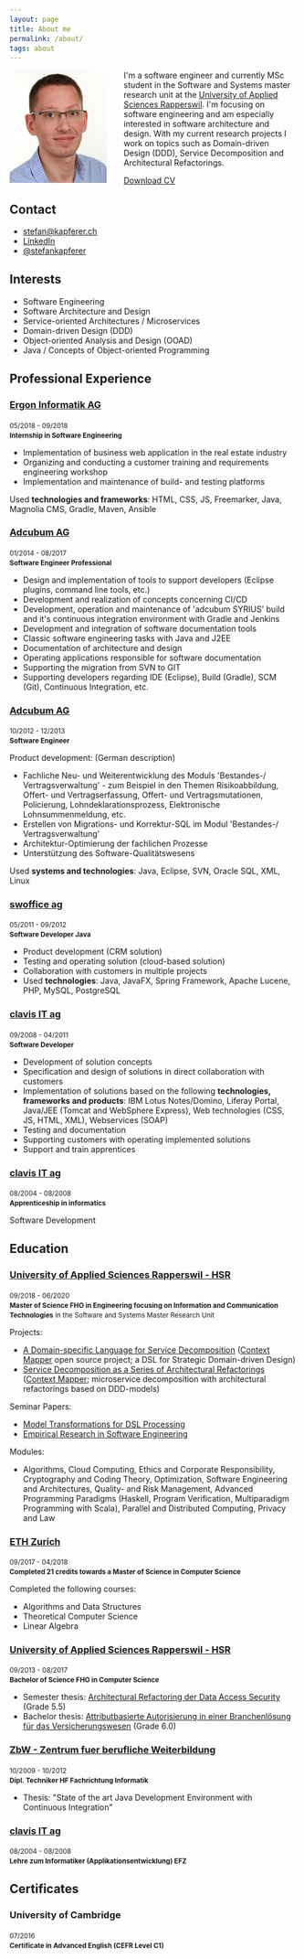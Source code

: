 ```yaml
---
layout: page
title: About me
permalink: /about/
tags: about
---
```


<p><img src="/media/ska.jpg" alt="Stefan Kapferer" style="float: left; margin: 0px 30px 10px 0px;" />
I'm a software engineer and currently MSc student in the Software and Systems master research unit at the 
<a href="https://www.hsr.ch/" target="_blank">University of Applied Sciences Rapperswil</a>. 
I'm focusing on software engineering and am especially interested in software architecture and design. 
With my current research projects I work on topics such as Domain-driven Design (DDD), Service Decomposition and 
Architectural Refactorings.
</p>

<a href="/media/CV_Stefan-Kapferer.pdf">Download CV</a>

## Contact
 * [stefan@kapferer.ch](mailto:stefan@kapferer.ch)
 * [LinkedIn](https://www.linkedin.com/in/stefankapferer)
 * [@stefankapferer](https://twitter.com/stefankapferer)

## Interests
 * Software Engineering
 * Software Architecture and Design
 * Service-oriented Architectures / Microservices
 * Domain-driven Design (DDD)
 * Object-oriented Analysis and Design (OOAD)
 * Java / Concepts of Object-oriented Programming 

## Professional Experience
<div class="timeline">
  <div class="container timeline-left">
    <div class="content">
      <h3><a href="http://www.ergon.ch" target="_blank">Ergon Informatik AG</a></h3>
      <small>05/2018 - 09/2018<br>
      <strong>Internship in Software Engineering</strong></small>
      <p>
        <ul>
          <li>Implementation of business web application in the real estate industry</li>
          <li>Organizing and conducting a customer training and requirements engineering workshop</li>
          <li>Implementation and maintenance of build- and testing platforms</li>
        </ul>
      </p>
      <p>Used <strong>technologies and frameworks</strong>: HTML, CSS, JS, Freemarker, Java, Magnolia CMS, Gradle, Maven, Ansible</p>
    </div>
  </div>
  <div class="container timeline-right">
    <div class="content">
      <h3><a href="http://www.adcubum.com" target="_blank">Adcubum AG</a></h3>
      <small>01/2014 - 08/2017<br>
      <strong>Software Engineer Professional</strong></small>
      <p>
        <ul>
          <li>Design and implementation of tools to support developers (Eclipse plugins, command line tools, etc.)</li>
          <li>Development and realization of concepts concerning CI/CD</li>
          <li>Development, operation and maintenance of 'adcubum SYRIUS' build and it's continuous integration environment with Gradle and Jenkins</li>
          <li>Development and integration of software documentation tools</li>
          <li>Classic software engineering tasks with Java and J2EE</li>
          <li>Documentation of architecture and design</li>
          <li>Operating applications responsible for software documentation</li>
          <li>Supporting the migration from SVN to GIT</li>
          <li>Supporting developers regarding IDE (Eclipse), Build (Gradle), SCM (Git), Continuous Integration, etc.</li>
        </ul>
      </p>
    </div>
  </div>
  <div class="container timeline-left">
    <div class="content">
      <h3><a href="http://www.adcubum.com" target="_blank">Adcubum AG</a></h3>
      <small>10/2012 - 12/2013<br>
      <strong>Software Engineer</strong></small>
      <p>Product development: (German description)
        <ul>
          <li>Fachliche Neu- und Weiterentwicklung des Moduls 'Bestandes-/ Vertragsverwaltung' - zum Beispiel in den Themen Risikoabbildung, Offert- und Vertragserfassung, Offert- und Vertragsmutationen, Policierung, Lohndeklarationsprozess, Elektronische Lohnsummenmeldung, etc.</li>
          <li>Erstellen von Migrations- und Korrektur-SQL im Modul 'Bestandes-/ Vertragsverwaltung'</li>
          <li>Architektur-Optimierung der fachlichen Prozesse</li>
          <li>Unterstützung des Software-Qualitätswesens</li>
        </ul>
        <p>Used <strong>systems and technologies</strong>: Java, Eclipse, SVN, Oracle SQL, XML, Linux</p>
      </p>
    </div>
  </div>
  <div class="container timeline-right">
    <div class="content">
      <h3><a href="http://www.swoffice.ch" target="_blank">swoffice ag</a></h3>
      <small>05/2011 - 09/2012<br>
      <strong>Software Developer Java</strong></small>
      <p>
        <ul>
          <li>Product development (CRM solution)</li>
          <li>Testing and operating solution (cloud-based solution)</li>
          <li>Collaboration with customers in multiple projects</li>
          <li>Used <strong>technologies</strong>: Java, JavaFX, Spring Framework, Apache Lucene, PHP, MySQL, PostgreSQL</li>
        </ul>
      </p>
    </div>
  </div>
  <div class="container timeline-left">
    <div class="content">
      <h3><a href="http://www.clavisit.com" target="_blank">clavis IT ag</a></h3>
      <small>09/2008 - 04/2011<br>
      <strong>Software Developer</strong></small>
      <p>
        <ul>
          <li>Development of solution concepts</li>
          <li>Specification and design of solutions in direct collaboration with customers</li>
          <li>Implementation of solutions based on the following <strong>technologies, frameworks and products</strong>: IBM Lotus Notes/Domino, Liferay Portal, Java/JEE (Tomcat and WebSphere Express), Web technologies (CSS, JS, HTML, XML), Webservices (SOAP)</li>
          <li>Testing and documentation</li>
          <li>Supporting customers with operating implemented solutions</li>
          <li>Support and train apprentices</li>
        </ul>
      </p>
    </div>
  </div>
  <div class="container timeline-right">
    <div class="content">
      <h3><a href="http://www.clavisit.com" target="_blank">clavis IT ag</a></h3>
      <small>08/2004 - 08/2008<br>
      <strong>Apprenticeship in informatics</strong></small>
      <p>Software Development</p>
    </div>
  </div>
</div> 

## Education
<div class="timeline">
  <div class="container timeline-left">
    <div class="content">
      <h3><a href="http://www.hsr.ch" target="_blank">University of Applied Sciences Rapperswil - HSR</a></h3>
      <small>09/2018 - 06/2020<br>
      <strong>Master of Science FHO in Engineering focusing on Information and Communication Technologies</strong> in the Software and Systems Master Research Unit</small>
      <p>Projects:
        <ul>
          <li><a href="https://eprints.hsr.ch/722/" target="_blank">A Domain-specific Language for Service Decomposition</a>  (<a href="https://contextmapper.github.io" target="_blank">Context Mapper</a> open source project; a DSL for Strategic Domain-driven Design)</li>
          <li><a href="/2019/09/05/service-decomposition-as-a-series-of-architectural-refactorings/" target="_blank">Service Decomposition as a Series of Architectural Refactorings</a> (<a href="https://contextmapper.github.io" target="_blank">Context Mapper</a>; microservice decomposition with architectural refactorings based on DDD-models)</li>
        </ul>
        Seminar Papers:
        <ul>
          <li><a href="https://github.com/stefan-ka/papers-and-publications/raw/master/model-transformations-for-dsl-processing/HS18_SKapferer_Model-Transformations-for-DSL-Processing-Paper.pdf" target="_blank">Model Transformations for DSL Processing</a></li>
          <li><a href="https://github.com/stefan-ka/papers-and-publications/raw/master/empirical-research-in-software-engineering/FS19_SKapferer_Empirical-Research-in-Software-Engineering-Paper.pdf" target="_blank">Empirical Research in Software Engineering</a></li>
        </ul>
        Modules:
        <ul>
          <li>Algorithms, Cloud Computing, Ethics and Corporate Responsibility, Cryptography and Coding Theory, Optimization, Software Engineering and Architectures, Quality- and Risk Management, Advanced Programming Paradigms (Haskell, Program Verification, Multiparadigm Programming with Scala), Parallel and Distributed Computing, Privacy and Law</li>
        </ul>
      </p>
    </div>
  </div>
  <div class="container timeline-right">
    <div class="content">
      <h3><a href="http://www.ethz.ch" target="_blank">ETH Zurich</a></h3>
      <small>09/2017 - 04/2018<br>
      <strong>Completed 21 credits towards a Master of Science in Computer Science</strong></small>
      <p>
        Completed the following courses:
        <ul>
          <li>Algorithms and Data Structures</li>
          <li>Theoretical Computer Science</li>
          <li>Linear Algebra</li>
        </ul>
      </p>
    </div>
  </div>
  <div class="container timeline-left">
    <div class="content">
      <h3><a href="http://www.hsr.ch" target="_blank">University of Applied Sciences Rapperswil - HSR</a></h3>
      <small>09/2013 - 08/2017<br>
      <strong>Bachelor of Science FHO in Computer Science</strong></small>
      <p>
        <ul>
          <li>Semester thesis: <a href="https://eprints.hsr.ch/564/" target="_blank">Architectural Refactoring der Data Access Security</a> (Grade 5.5)</li>
          <li>Bachelor thesis: <a href="https://eprints.hsr.ch/602/" target="_blank">Attributbasierte Autorisierung in einer Branchenlösung für das Versicherungswesen</a> (Grade 6.0)</li>
        </ul>
      </p>
    </div>
  </div>
  <div class="container timeline-right">
    <div class="content">
      <h3><a href="http://www.zbw.ch" target="_blank">ZbW - Zentrum fuer berufliche Weiterbildung</a></h3>
      <small>10/2009 - 10/2012<br>
      <strong>Dipl. Techniker HF Fachrichtung Informatik</strong></small>
      <p>
        <ul>
          <li>Thesis: "State of the art Java Development Environment with Continuous Integration"</li>
        </ul>
      </p>
    </div>
  </div>
  <div class="container timeline-left">
    <div class="content">
      <h3><a href="http://www.clavisit.com" target="_blank">clavis IT ag</a></h3>
      <small>08/2004 - 08/2008<br>
      <strong>Lehre zum Informatiker (Applikationsentwicklung) EFZ</strong></small>
    </div>
  </div>
</div> 

## Certificates
<div class="timeline">
  <div class="container timeline-left">
    <div class="content">
      <h3>University of Cambridge</h3>
      <small>07/2016<br>
      <strong>Certificate in Advanced English (CEFR Level C1)</strong></small>
    </div>
  </div>
</div> 

